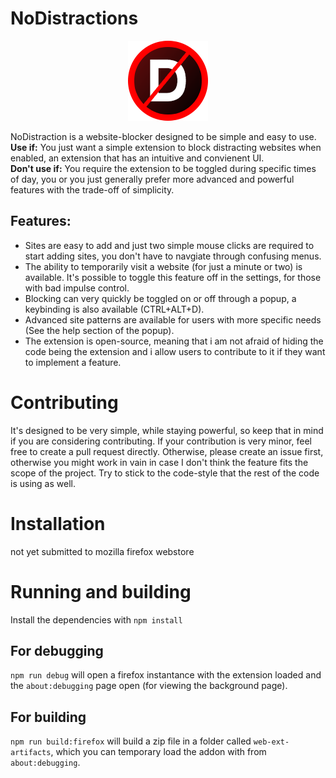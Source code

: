 
# NoDistractions
<p align="center">
  <img width="128" height="128" alt="NoDistractions logo" src="https://github.com/AsciiJakob/NoDistractions/blob/master/src/static/assets/icon-medium.png?raw=true">
</p>
NoDistraction is a website-blocker designed to be simple and easy to use.<br>
<b>Use if:</b> You just want a simple extension to block distracting websites when enabled, an extension that has an intuitive and convienent UI.<br>
<b>Don't use if:</b> You require the extension to be toggled during specific times of day, you or you just generally prefer more advanced and powerful features with the trade-off of simplicity.


## Features:
  * Sites are easy to add and just two simple mouse clicks are required to start adding sites, you don't have to navgiate through confusing menus.
  * The ability to temporarily visit a website (for just a minute or two) is available. It's possible to toggle this feature off in the settings, for those with bad impulse control.
  * Blocking can very quickly be toggled on or off through a popup, a keybinding is also available (CTRL+ALT+D).
  * Advanced site patterns are available for users with more specific needs (See the help section of the popup).
  * The extension is open-source, meaning that i am not afraid of hiding the code being the extension and i allow users to contribute to it if they want to implement a feature.
# Contributing
It's designed to be very simple, while staying powerful, so keep that in mind if you are considering contributing.
If your contribution is very minor, feel free to create a pull request directly. Otherwise, please create an issue first, otherwise you might work in vain in case I don't think the feature fits the scope of the project.
Try to stick to the code-style that the rest of the code is using as well.
# Installation
not yet submitted to mozilla firefox webstore
# Running and building
Install the dependencies with `npm install`
## For debugging
`npm run debug` will open a firefox instantance with the extension loaded and the `about:debugging` page open (for viewing the background page).
## For building
`npm run build:firefox` will build a zip file in a folder called `web-ext-artifacts`, which you can temporary load the addon with from `about:debugging`.
